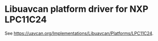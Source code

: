 Libuavcan platform driver for NXP LPC11C24
==========================================

See <https://uavcan.org/Implementations/Libuavcan/Platforms/LPC11C24>.
